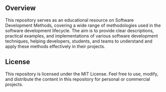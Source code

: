 ## Overview
This repository serves as an educational resource on Software Development Methods, covering a wide range of methodologies used in the software development lifecycle. The aim is to provide clear descriptions, practical examples, and implementations of various software development techniques, helping developers, students, and teams to understand and apply these methods effectively in their projects.


## License
This repository is licensed under the MIT License. Feel free to use, modify, and distribute the content in this repository for personal or commercial projects.

